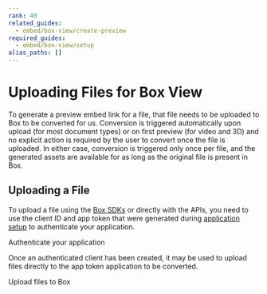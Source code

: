 ```yaml
---
rank: 40
related_guides:
  - embed/box-view/create-preview
required_guides:
  - embed/box-view/setup
alias_paths: []
---
```


# Uploading Files for Box View

To generate a preview embed link for a file, that file needs to be uploaded to
Box to be converted for us. Conversion is triggered automatically upon upload
(for most document types) or on first preview (for video and 3D) and no
explicit action is required by the user to convert once the file is uploaded.
In either case, conversion is triggered only once per file, and the generated
assets are available for as long as the original file is present in Box.

## Uploading a File

To upload a file using the [Box SDKs](pages://sdks-and-tools/) or directly with
the APIs, you need to use the client ID and app token that were generated
during [application setup](guide://embed/box-view/setup) to authenticate your
application.

<CTA to='guide://authentication/app-token/'>
  Authenticate your application
</CTA>

Once an authenticated client has been created, it may be used to upload files
directly to the app token application to be converted.

<CTA to='guide://uploads/direct/for-new-file/'>
  Upload files to Box
</CTA>
